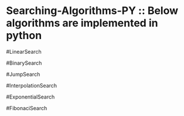 # Searching-Algorithms-PY :: Below algorithms are implemented in python

#LinearSearch

#BinarySearch

#JumpSearch

#InterpolationSearch

#ExponentialSearch

#FibonaciSearch
